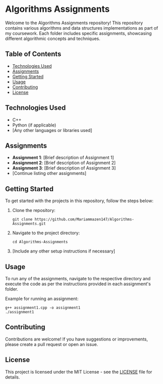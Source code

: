 <!DOCTYPE html>
<html lang="en">
<head>
  <meta charset="UTF-8">
  <meta name="viewport"  content="width=device-width, initial-scale=1.0">
</head>
<body>
  <h1>Algorithms Assignments</h1>
  <p>Welcome to the Algorithms Assignments repository! This repository contains various algorithms and data structures implementations as part of my coursework. Each folder includes specific assignments, showcasing different algorithmic concepts and techniques.</p>

  <h2>Table of Contents</h2>
  <ul>
      <li><a href="#technologies-used">Technologies Used</a></li>
      <li><a href="#assignments">Assignments</a></li>
      <li><a href="#getting-started">Getting Started</a></li>
      <li><a href="#usage">Usage</a></li>
      <li><a href="#contributing">Contributing</a></li>
      <li><a href="#license">License</a></li>
  </ul>

  <h2 id="technologies-used">Technologies Used</h2>
  <ul>
      <li>C++</li>
      <li>Python (if applicable)</li>
      <li>[Any other languages or libraries used]</li>
  </ul>

  <h2 id="assignments">Assignments</h2>
  <ul>
      <li><strong>Assignment 1</strong>: [Brief description of Assignment 1]</li>
      <li><strong>Assignment 2</strong>: [Brief description of Assignment 2]</li>
      <li><strong>Assignment 3</strong>: [Brief description of Assignment 3]</li>
      <li>[Continue listing other assignments]</li>
  </ul>

  <h2 id="getting-started">Getting Started</h2>
  <p>To get started with the projects in this repository, follow the steps below:</p>
  <ol>
      <li>Clone the repository:
          <pre><code>git clone https://github.com/Mariammazen147/Algorithms-Assignments.git</code></pre>
      </li>
      <li>Navigate to the project directory:
          <pre><code>cd Algorithms-Assignments</code></pre>
      </li>
      <li>[Include any other setup instructions if necessary]</li>
  </ol>

  <h2 id="usage">Usage</h2>
  <p>To run any of the assignments, navigate to the respective directory and execute the code as per the instructions provided in each assignment's folder.</p>
  <p>Example for running an assignment:</p>
  <pre><code>g++ assignment1.cpp -o assignment1
./assignment1</code></pre>

  <h2 id="contributing">Contributing</h2>
  <p>Contributions are welcome! If you have suggestions or improvements, please create a pull request or open an issue.</p>

  <h2 id="license">License</h2>
  <p>This project is licensed under the MIT License - see the <a href="LICENSE">LICENSE</a> file for details.</p>
</body>
</html>

